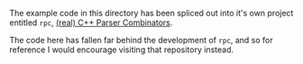 
The example code in this directory has been spliced out into it's own project entitled `rpc`, [(real) C++ Parser
Combinators](https://github.com/daltonwoodard/rpc).

The code here has fallen far behind the development of `rpc`, and so for reference I would encourage visiting that
repository instead.

